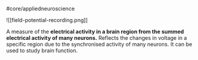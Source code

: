 #core/appliedneuroscience

![[field-potential-recording.png]]

A measure of the **electrical activity in a brain region from the summed electrical activity of many neurons.** Reflects the changes in voltage in a specific region due to the synchronised activity of many neurons. It can be used to study brain function.
